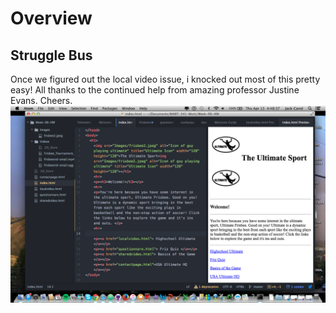 # Overview
## Struggle Bus
Once we figured out the local video issue, i knocked out most of this pretty easy! All thanks to the continued help from amazing professor Justine Evans. Cheers. 
![screenshot.png](Images/screenshot.png)
